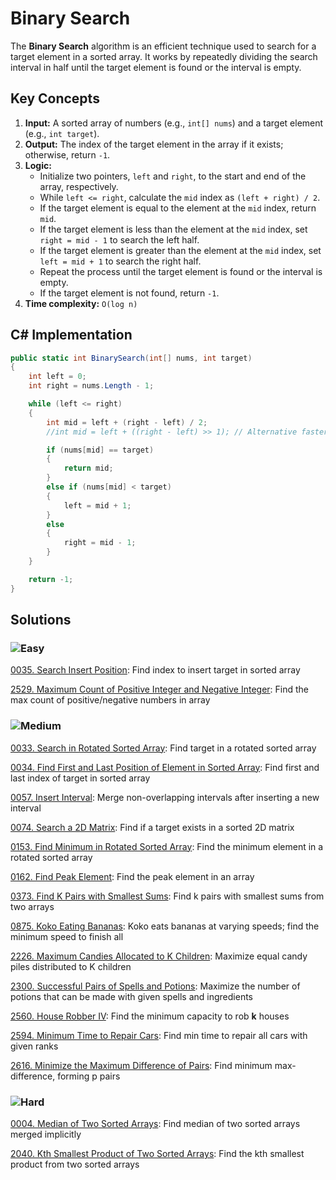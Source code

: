 # Binary Search

The **Binary Search** algorithm is an efficient technique used to search for a target element in a sorted array. It works by repeatedly dividing the search interval in half until the target element is found or the interval is empty.

## Key Concepts

1. **Input:** A sorted array of numbers (e.g., `int[] nums`) and a target element (e.g., `int target`).
2. **Output:** The index of the target element in the array if it exists; otherwise, return `-1`.
3. **Logic:**
   - Initialize two pointers, `left` and `right`, to the start and end of the array, respectively.
   - While `left <= right`, calculate the `mid` index as `(left + right) / 2`.
   - If the target element is equal to the element at the `mid` index, return `mid`.
   - If the target element is less than the element at the `mid` index, set `right = mid - 1` to search the left half.
   - If the target element is greater than the element at the `mid` index, set `left = mid + 1` to search the right half.
   - Repeat the process until the target element is found or the interval is empty.
   - If the target element is not found, return `-1`.
4. **Time complexity:** `O(log n)`

## C# Implementation

```csharp
public static int BinarySearch(int[] nums, int target)
{
    int left = 0;
    int right = nums.Length - 1;

    while (left <= right)
    {
        int mid = left + (right - left) / 2;
        //int mid = left + ((right - left) >> 1); // Alternative faster way to calculate mid

        if (nums[mid] == target)
        {
            return mid;
        }
        else if (nums[mid] < target)
        {
            left = mid + 1;
        }
        else
        {
            right = mid - 1;
        }
    }

    return -1;
}
```

## Solutions

### ![Easy](https://img.shields.io/badge/Easy-46c6c2)

[0035. Search Insert Position](/Searching%2FBinary%20Search%2F0035.%20Search%20Insert%20Position): Find index to insert target in sorted array

[2529. Maximum Count of Positive Integer and Negative Integer](/Searching%2FBinary%20Search%2F2529.%20Maximum%20Count%20of%20Positive%20Integer%20and%20Negative%20Integer): Find the max count of positive/negative numbers in array

### ![Medium](https://img.shields.io/badge/Medium-fac31d)

[0033. Search in Rotated Sorted Array](/Searching%2FBinary%20Search%2F0033.%20Search%20in%20Rotated%20Sorted%20Array): Find target in a rotated sorted array

[0034. Find First and Last Position of Element in Sorted Array](/Searching%2FBinary%20Search%2F0034.%20Find%20First%20and%20Last%20Position%20of%20Element%20in%20Sorted%20Array): Find first and last index of target in sorted array

[0057. Insert Interval](/Searching%2FBinary%20Search%2F0057.%20Insert%20Interval): Merge non-overlapping intervals after inserting a new interval

[0074. Search a 2D Matrix](/Searching%2FBinary%20Search%2F0074.%20Search%20a%202D%20Matrix): Find if a target exists in a sorted 2D matrix

[0153. Find Minimum in Rotated Sorted Array](/Searching%2FBinary%20Search%2F0153.%20Find%20Minimum%20in%20Rotated%20Sorted%20Array): Find the minimum element in a rotated sorted array

[0162. Find Peak Element](/Searching%2FBinary%20Search%2F0162.%20Find%20Peak%20Element): Find the peak element in an array

[0373. Find K Pairs with Smallest Sums](/Searching%2FBinary%20Search%2F0373.%20Find%20K%20Pairs%20with%20Smallest%20Sums): Find k pairs with smallest sums from two arrays

[0875. Koko Eating Bananas](/Searching%2FBinary%20Search%2F0875.%20Koko%20Eating%20Bananas): Koko eats bananas at varying speeds; find the minimum speed to finish all

[2226. Maximum Candies Allocated to K Children](/Searching%2FBinary%20Search%2F2226.%20Maximum%20Candies%20Allocated%20to%20K%20Children): Maximize equal candy piles distributed to K children

[2300. Successful Pairs of Spells and Potions](/Searching%2FBinary%20Search%2F2300.%20Successful%20Pairs%20of%20Spells%20and%20Potions): Maximize the number of potions that can be made with given spells and ingredients

[2560. House Robber IV](/Searching%2FBinary%20Search%2F2560.%20House%20Robber%20IV): Find the minimum capacity to rob **k** houses

[2594. Minimum Time to Repair Cars](/Searching%2FBinary%20Search%2F2594.%20Minimum%20Time%20to%20Repair%20Cars): Find min time to repair all cars with given ranks

[2616. Minimize the Maximum Difference of Pairs](/Searching%2FBinary%20Search%2F2616.%20Minimize%20the%20Maximum%20Difference%20of%20Pairs): Find minimum max-difference, forming p pairs

### ![Hard](https://img.shields.io/badge/Hard-f8615c)

[0004. Median of Two Sorted Arrays](/Searching%2FBinary%20Search%2F0004.%20Median%20of%20Two%20Sorted%20Arrays): Find median of two sorted arrays merged implicitly

[2040. Kth Smallest Product of Two Sorted Arrays](/Searching%2FBinary%20Search%2F2040.%20Kth%20Smallest%20Product%20of%20Two%20Sorted%20Arrays): Find the kth smallest product from two sorted arrays
